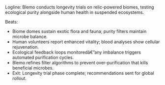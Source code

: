 ﻿---
series: 4
novella: 3
file: S4N3_CH04
type: chapter
pov: Blemo
setting: Alpha City lab â€“ purity longevity trials
word_target_min: 1201
word_target_max: 2299
status: outline
---
Logline: Blemo conducts longevity trials on relic-powered biomes, testing ecological purity alongside human health in suspended ecosystems.

Beats:
- Biome domes sustain exotic flora and fauna; purity filters maintain microbe balance.
- Human volunteers report enhanced vitality; blood analyses show cellular rejuvenation.
- Ecological feedback loops monitoredâ€”any imbalance triggers automated purification cycles.
- Blemo refines filter algorithms to prevent over-purification that kills beneficial microbes.
- Exit: Longevity trial phase complete; recommendations sent for global rollout.